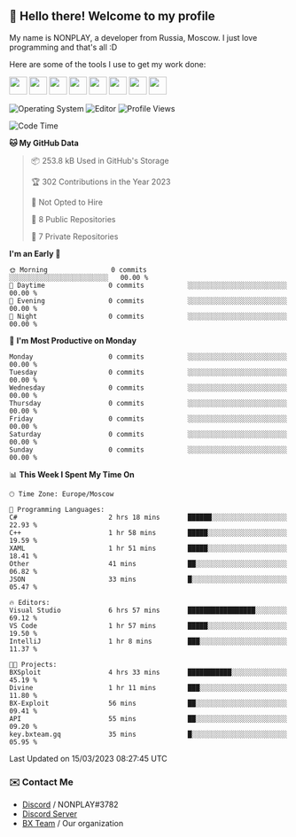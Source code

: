 ## :wave: Hello there! Welcome to my profile

My name is NONPLAY, a developer from Russia, Moscow. I just love programming and that's all :D

Here are some of the tools I use to get my work done:

<kbd><img height="32" src="https://img.icons8.com/color/2x/visual-studio-code-2019.png"></kbd>
<kbd><img height="32" src="https://img.icons8.com/color/2x/linux.png"></kbd>
<kbd><img height="32" src="https://img.icons8.com/fluent/2x/console.png"></kbd>
<kbd><img height="32" src="https://img.icons8.com/color/2x/open-source.png"></kbd>
<kbd><img height="32" src="https://img.icons8.com/color/2x/git.png"></kbd>
<kbd><img height="32" src="https://img.icons8.com/color/2x/nginx.png"></kbd>
<a href="?#gh-light-mode-only"><kbd><img height="32" src="https://img.icons8.com/metro/2x/mysql.png"></kbd></a>
<a href="?#gh-dark-mode-only"><kbd><img height="32" src="https://img.icons8.com/FFFFFF/metro/2x/mysql.png"></kbd></a>

![Operating System](https://img.shields.io/badge/OS-Windows%2010%20Pro-informational?style=for-the-badge&logo=Windows&logoColor=white&color=007ec6)
![Editor](https://img.shields.io/badge/Editor-VS%20Code-informational?style=for-the-badge&logo=Visual%20Studio%20Code&logoColor=white&color=007ec6)
![Profile Views](https://komarev.com/ghpvc/?username=NONPLAYT&color=blue&style=for-the-badge)

<!--START_SECTION:waka-->
![Code Time](http://img.shields.io/badge/Code%20Time-86%20hrs%2042%20mins-blue)

**🐱 My GitHub Data** 

> 📦 253.8 kB Used in GitHub's Storage 
 > 
> 🏆 302 Contributions in the Year 2023
 > 
> 🚫 Not Opted to Hire
 > 
> 📜 8 Public Repositories 
 > 
> 🔑 7 Private Repositories 
 > 
**I'm an Early 🐤** 

```text
🌞 Morning                0 commits           ░░░░░░░░░░░░░░░░░░░░░░░░░   00.00 % 
🌆 Daytime                0 commits           ░░░░░░░░░░░░░░░░░░░░░░░░░   00.00 % 
🌃 Evening                0 commits           ░░░░░░░░░░░░░░░░░░░░░░░░░   00.00 % 
🌙 Night                  0 commits           ░░░░░░░░░░░░░░░░░░░░░░░░░   00.00 % 
```
📅 **I'm Most Productive on Monday** 

```text
Monday                   0 commits           ░░░░░░░░░░░░░░░░░░░░░░░░░   00.00 % 
Tuesday                  0 commits           ░░░░░░░░░░░░░░░░░░░░░░░░░   00.00 % 
Wednesday                0 commits           ░░░░░░░░░░░░░░░░░░░░░░░░░   00.00 % 
Thursday                 0 commits           ░░░░░░░░░░░░░░░░░░░░░░░░░   00.00 % 
Friday                   0 commits           ░░░░░░░░░░░░░░░░░░░░░░░░░   00.00 % 
Saturday                 0 commits           ░░░░░░░░░░░░░░░░░░░░░░░░░   00.00 % 
Sunday                   0 commits           ░░░░░░░░░░░░░░░░░░░░░░░░░   00.00 % 
```


📊 **This Week I Spent My Time On** 

```text
🕑︎ Time Zone: Europe/Moscow

💬 Programming Languages: 
C#                       2 hrs 18 mins       ██████░░░░░░░░░░░░░░░░░░░   22.93 % 
C++                      1 hr 58 mins        █████░░░░░░░░░░░░░░░░░░░░   19.59 % 
XAML                     1 hr 51 mins        █████░░░░░░░░░░░░░░░░░░░░   18.41 % 
Other                    41 mins             ██░░░░░░░░░░░░░░░░░░░░░░░   06.82 % 
JSON                     33 mins             █░░░░░░░░░░░░░░░░░░░░░░░░   05.47 % 

🔥 Editors: 
Visual Studio            6 hrs 57 mins       █████████████████░░░░░░░░   69.12 % 
VS Code                  1 hr 57 mins        █████░░░░░░░░░░░░░░░░░░░░   19.50 % 
IntelliJ                 1 hr 8 mins         ███░░░░░░░░░░░░░░░░░░░░░░   11.37 % 

🐱‍💻 Projects: 
BXSploit                 4 hrs 33 mins       ███████████░░░░░░░░░░░░░░   45.19 % 
Divine                   1 hr 11 mins        ███░░░░░░░░░░░░░░░░░░░░░░   11.80 % 
BX-Exploit               56 mins             ██░░░░░░░░░░░░░░░░░░░░░░░   09.41 % 
API                      55 mins             ██░░░░░░░░░░░░░░░░░░░░░░░   09.20 % 
key.bxteam.gq            35 mins             █░░░░░░░░░░░░░░░░░░░░░░░░   05.95 % 
```


 Last Updated on 15/03/2023 08:27:45 UTC
<!--END_SECTION:waka-->

### ✉️ Contact Me

- [Discord](https://discord.com/users/597087584090587177) / NONPLAY#3782
- [Discord Server](https://discord.gg/p7cxhw7E2M)
- [BX Team](https://github.com/BX-Team) / Our organization
